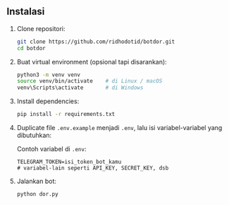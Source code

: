 ## Instalasi

1. Clone repositori:

   ```bash
   git clone https://github.com/ridhodotid/botdor.git
   cd botdor
   ```

2. Buat virtual environment (opsional tapi disarankan):

   ```bash
   python3 -m venv venv
   source venv/bin/activate    # di Linux / macOS
   venv\Scripts\activate       # di Windows
   ```

3. Install dependencies:

   ```bash
   pip install -r requirements.txt
   ```

4. Duplicate file `.env.example` menjadi `.env`, lalu isi variabel-variabel yang dibutuhkan:

   Contoh variabel di `.env`:

   ```
   TELEGRAM_TOKEN=isi_token_bot_kamu
   # variabel-lain seperti API_KEY, SECRET_KEY, dsb
   ```

5. Jalankan bot:

   ```bash
   python dor.py
   ```
